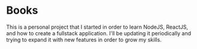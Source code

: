 # Books

This is a personal project that I started in order to learn NodeJS, ReactJS, and how to create a fullstack application. I'll be updating it periodically and trying to expand it with new features in order to grow my skills.